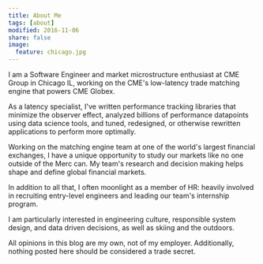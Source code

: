 ```yaml
---
title: About Me
tags: [about]
modified: 2016-11-06
share: false
image:
  feature: chicago.jpg
---
```


I am a Software Engineer and market microstructure enthusiast at CME Group in Chicago IL, working on the CME's low-latency trade matching engine that powers CME Globex.  

As a latency specialist, I've written performance tracking libraries that minimize the observer effect, analyzed billions of performance datapoints using data science tools, and tuned, redesigned, or otherwise rewritten applications to perform more optimally.

Working on the matching engine team at one of the world's largest financial exchanges, I have a unique opportunity to study our markets like no one outside of the Merc can.  My team's research and decision making helps shape
and define global financial markets.  

In addition to all that, I often moonlight as a member of HR: heavily involved in recruiting entry-level engineers and leading our team's internship program.

I am particularly interested in engineering culture, responsible system design, and data driven decisions, as well as skiing and the outdoors.

All opinions in this blog are my own, not of my employer.  Additionally, nothing posted here should be considered a trade secret.
